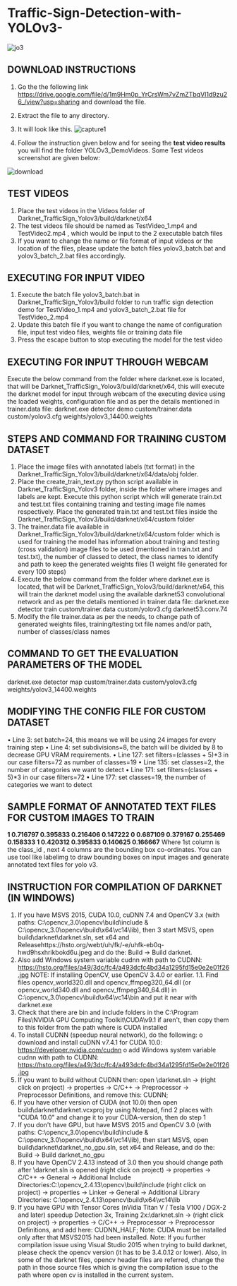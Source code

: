 # Traffic-Sign-Detection-with-YOLOv3-
![jo3](https://user-images.githubusercontent.com/16569879/50575721-8b180580-0dc0-11e9-95ee-9dd7e61386d5.JPG)

## DOWNLOAD INSTRUCTIONS
1. Go the the following link https://drive.google.com/file/d/1m9Hm0p_YrCrsWm7vZmZTbqVI1d9zu26_/view?usp=sharing and download the file.
2. Extract the file to any directory.
3. It will look like this.
![capture1](https://user-images.githubusercontent.com/16569879/50551012-c3400c80-0c37-11e9-84b1-f29b66249202.JPG)

4. Follow the instruction given below and for seeing the **test video results** you will find the folder YOLOv3_DemoVideos.
Some Test videos screenshot are given below:

![download](https://user-images.githubusercontent.com/16569879/50575677-e0074c00-0dbf-11e9-9104-0f0e129806bc.jpg)

## TEST VIDEOS

1. Place the test videos in the Videos folder of Darknet_TrafficSign_Yolov3/build/darknet/x64
2. The test videos file should be named as TestVideo_1.mp4 and TestVideo2.mp4 , which would be input to the 2 executable batch files
3. If you want to change the name or file format of input videos or the location of the files, please update the batch files yolov3_batch.bat and yolov3_batch_2.bat files accordingly.

## EXECUTING FOR INPUT VIDEO

1. Execute the batch file yolov3_batch.bat in Darknet_TrafficSign_Yolov3/build folder to run traffic sign detection demo for TestVideo_1.mp4 and yolov3_batch_2.bat file for TestVideo_2.mp4
2. Update this batch file if you want to change the name of configuration file, input test video files, weights file or training data file
3. Press the escape button to stop executing the model for the test video

## EXECUTING FOR INPUT THROUGH WEBCAM

Execute the below command from the folder where darknet.exe is located, that will be Darknet_TrafficSign_Yolov3/build/darknet/x64, this will execute the darknet model for input through webcam of the executing device using the loaded weights, configuration file and as per the details mentioned in trainer.data file:
darknet.exe detector demo custom/trainer.data custom/yolov3.cfg weights/yolov3_14400.weights

## STEPS AND COMMAND FOR TRAINING CUSTOM DATASET

1. Place the image files with annotated labels (txt format) in the Darknet_TrafficSign_Yolov3/build/darknet/x64/data/obj folder.
2. Place the create_train_text.py python script available in Darknet_TrafficSign_Yolov3 folder, inside the folder where images and labels are kept. Execute this python script which will generate train.txt and test.txt files containing training and testing image file names respectively. Place the generated train.txt and test.txt files inside the Darknet_TrafficSign_Yolov3/build/darknet/x64/custom folder
3. The trainer.data file available in Darknet_TrafficSign_Yolov3/build/darknet/x64/custom folder which is used for training the model has information about training and testing (cross validation) image files to be used (mentioned in train.txt and test.txt), the number of classed to detect, the class names to identify and path to keep the generated weights files (1 weight file generated for every 100 steps)
4. Execute the below command from the folder where darknet.exe is located, that will be Darknet_TrafficSign_Yolov3/build/darknet/x64, this will train the darknet model using the available darknet53 convolutional network and as per the details mentioned in trainer.data file:
darknet.exe detector train custom/trainer.data custom/yolov3.cfg darknet53.conv.74
5. Modify the file trainer.data as per the needs, to change path of generated weights files, training/testing txt file names and/or path, number of classes/class names

## COMMAND TO GET THE EVALUATION PARAMETERS OF THE MODEL

darknet.exe detector map custom/trainer.data custom/yolov3.cfg weights/yolov3_14400.weights

## MODIFYING THE CONFIG FILE FOR CUSTOM DATASET

• Line 3: set batch=24, this means we will be using 24 images for every training step
• Line 4: set subdivisions=8, the batch will be divided by 8 to decrease GPU VRAM requirements.
• Line 127: set filters=(classes + 5)*3 in our case filters=72 as number of classes=19
• Line 135: set classes=2, the number of categories we want to detect
• Line 171: set filters=(classes + 5)*3 in our case filters=72
• Line 177: set classes=19, the number of categories we want to detect

## SAMPLE FORMAT OF ANNOTATED TEXT FILES FOR CUSTOM IMAGES TO TRAIN

**1 0.716797 0.395833 0.216406 0.147222 0 0.687109 0.379167 0.255469 0.158333 1 0.420312 0.395833 0.140625 0.166667**
Where 1st column is the class_id , next 4 columns are the bounding box co-ordinates.
You can use tool like labelimg to draw bounding boxes on input images and generate annotated text files for yolo v3.

## INSTRUCTION FOR COMPILATION OF DARKNET (IN WINDOWS)

1. If you have MSVS 2015, CUDA 10.0, cuDNN 7.4 and OpenCV 3.x (with paths: C:\opencv_3.0\opencv\build\include & C:\opencv_3.0\opencv\build\x64\vc14\lib), then
3
start MSVS, open build\darknet\darknet.sln, set x64 and Releasehttps://hsto.org/webt/uh/fk/-e/uhfk-eb0q-hwd9hsxhrikbokd6u.jpeg and do the: Build -> Build darknet.
2. Also add Windows system variable cudnn with path to CUDNN: https://hsto.org/files/a49/3dc/fc4/a493dcfc4bd34a1295fd15e0e2e01f26.jpg NOTE: If installing OpenCV, use OpenCV 3.4.0 or earlier. 1.1. Find files opencv_world320.dll and opencv_ffmpeg320_64.dll (or opencv_world340.dll and opencv_ffmpeg340_64.dll) in C:\opencv_3.0\opencv\build\x64\vc14\bin and put it near with darknet.exe
3. Check that there are bin and include folders in the C:\Program Files\NVIDIA GPU Computing Toolkit\CUDA\v9.1 if aren't, then copy them to this folder from the path where is CUDA installed
4. To install CUDNN (speedup neural network), do the following:
o download and install cuDNN v7.4.1 for CUDA 10.0: https://developer.nvidia.com/cudnn
o add Windows system variable cudnn with path to CUDNN: https://hsto.org/files/a49/3dc/fc4/a493dcfc4bd34a1295fd15e0e2e01f26.jpg
5. If you want to build without CUDNN then: open \darknet.sln -> (right click on project) -> properties -> C/C++ -> Preprocessor -> Preprocessor Definitions, and remove this: CUDNN;
6. If you have other version of CUDA (not 10.0) then open build\darknet\darknet.vcxproj by using Notepad, find 2 places with "CUDA 10.0" and change it to your CUDA-version, then do step 1
7. If you don't have GPU, but have MSVS 2015 and OpenCV 3.0 (with paths: C:\opencv_3.0\opencv\build\include & C:\opencv_3.0\opencv\build\x64\vc14\lib), then start MSVS, open build\darknet\darknet_no_gpu.sln, set x64 and Release, and do the: Build -> Build darknet_no_gpu
8. If you have OpenCV 2.4.13 instead of 3.0 then you should change path after \darknet.sln is opened (right click on project) -> properties -> C/C++ -> General -> Additional Include Directories:C:\opencv_2.4.13\opencv\build\include (right click on project) -> properties -> Linker -> General -> Additional Library Directories: C:\opencv_2.4.13\opencv\build\x64\vc14\lib
9. If you have GPU with Tensor Cores (nVidia Titan V / Tesla V100 / DGX-2 and later) speedup Detection 3x, Training 2x:\darknet.sln -> (right click on project) -> properties -> C/C++ -> Preprocessor -> Preprocessor Definitions, and add here: CUDNN_HALF;
Note: CUDA must be installed only after that MSVS2015 had been installed.
Note: If you further compilation issue using Visual Studio 2015 when trying to build darknet, please check the opencv version (it has to be 3.4.0.12 or lower). Also, in some of the darknet files, opencv header files are referred, change the path in those source files which is giving the compilation issue to the path where open cv is installed in the current system.

